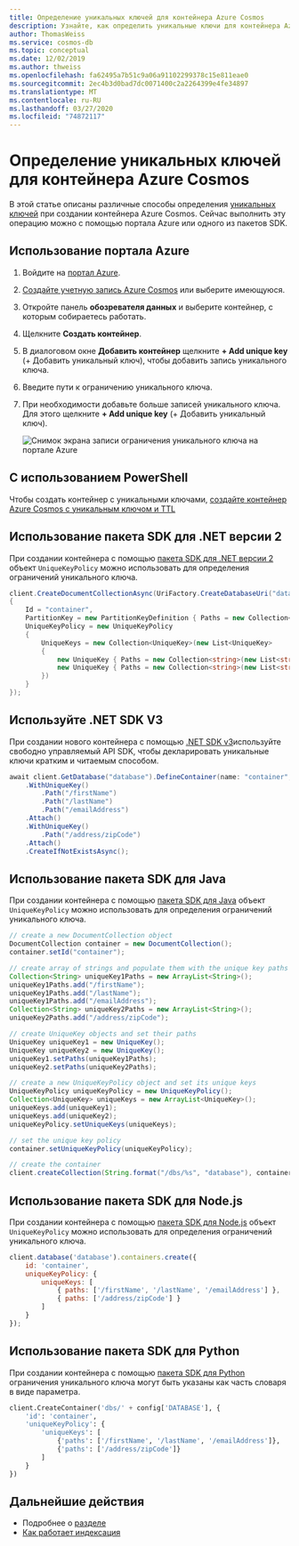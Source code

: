 ```yaml
---
title: Определение уникальных ключей для контейнера Azure Cosmos
description: Узнайте, как определить уникальные ключи для контейнера Azure Cosmos с помощью портала Azure, PowerShell, .Net, Java и различных других SDK.
author: ThomasWeiss
ms.service: cosmos-db
ms.topic: conceptual
ms.date: 12/02/2019
ms.author: thweiss
ms.openlocfilehash: fa62495a7b51c9a06a91102299378c15e811eae0
ms.sourcegitcommit: 2ec4b3d0bad7dc0071400c2a2264399e4fe34897
ms.translationtype: MT
ms.contentlocale: ru-RU
ms.lasthandoff: 03/27/2020
ms.locfileid: "74872117"
---
```

# <a name="define-unique-keys-for-an-azure-cosmos-container"></a>Определение уникальных ключей для контейнера Azure Cosmos

В этой статье описаны различные способы определения [уникальных ключей](unique-keys.md) при создании контейнера Azure Cosmos. Сейчас выполнить эту операцию можно с помощью портала Azure или одного из пакетов SDK.

## <a name="use-the-azure-portal"></a>Использование портала Azure

1. Войдите на [портал Azure](https://portal.azure.com/).

1. [Создайте учетную запись Azure Cosmos](create-sql-api-dotnet.md#create-account) или выберите имеющуюся.

1. Откройте панель **обозревателя данных** и выберите контейнер, с которым собираетесь работать.

1. Щелкните **Создать контейнер**.

1. В диалоговом окне **Добавить контейнер** щелкните **+ Add unique key** (+ Добавить уникальный ключ), чтобы добавить запись уникального ключа.

1. Введите пути к ограничению уникального ключа.

1. При необходимости добавьте больше записей уникального ключа. Для этого щелкните **+ Add unique key** (+ Добавить уникальный ключ).

    ![Снимок экрана записи ограничения уникального ключа на портале Azure](./media/how-to-define-unique-keys/unique-keys-portal.png)

## <a name="use-powershell"></a>С использованием PowerShell

Чтобы создать контейнер с уникальными ключами, [создайте контейнер Azure Cosmos с уникальным ключом и TTL](manage-with-powershell.md#create-container-unique-key-ttl)

## <a name="use-the-net-sdk-v2"></a>Использование пакета SDK для .NET версии 2

При создании контейнера с помощью [пакета SDK для .NET версии 2](https://www.nuget.org/packages/Microsoft.Azure.DocumentDB/) объект `UniqueKeyPolicy` можно использовать для определения ограничений уникального ключа.

```csharp
client.CreateDocumentCollectionAsync(UriFactory.CreateDatabaseUri("database"), new DocumentCollection
{
    Id = "container",
    PartitionKey = new PartitionKeyDefinition { Paths = new Collection<string>(new List<string> { "/myPartitionKey" }) },
    UniqueKeyPolicy = new UniqueKeyPolicy
    {
        UniqueKeys = new Collection<UniqueKey>(new List<UniqueKey>
        {
            new UniqueKey { Paths = new Collection<string>(new List<string> { "/firstName", "/lastName", "/emailAddress" }) },
            new UniqueKey { Paths = new Collection<string>(new List<string> { "/address/zipCode" }) }
        })
    }
});
```

## <a name="use-the-net-sdk-v3"></a>Используйте .NET SDK V3

При создании нового контейнера с помощью [.NET SDK v3](https://www.nuget.org/packages/Microsoft.Azure.Cosmos/)используйте свободно управляемый API SDK, чтобы декларировать уникальные ключи кратким и читаемым способом.

```csharp
await client.GetDatabase("database").DefineContainer(name: "container", partitionKeyPath: "/myPartitionKey")
    .WithUniqueKey()
        .Path("/firstName")
        .Path("/lastName")
        .Path("/emailAddress")
    .Attach()
    .WithUniqueKey()
        .Path("/address/zipCode")
    .Attach()
    .CreateIfNotExistsAsync();
```

## <a name="use-the-java-sdk"></a>Использование пакета SDK для Java

При создании контейнера с помощью [пакета SDK для Java](https://mvnrepository.com/artifact/com.microsoft.azure/azure-cosmosdb) объект `UniqueKeyPolicy` можно использовать для определения ограничений уникального ключа.

```java
// create a new DocumentCollection object
DocumentCollection container = new DocumentCollection();
container.setId("container");

// create array of strings and populate them with the unique key paths
Collection<String> uniqueKey1Paths = new ArrayList<String>();
uniqueKey1Paths.add("/firstName");
uniqueKey1Paths.add("/lastName");
uniqueKey1Paths.add("/emailAddress");
Collection<String> uniqueKey2Paths = new ArrayList<String>();
uniqueKey2Paths.add("/address/zipCode");

// create UniqueKey objects and set their paths
UniqueKey uniqueKey1 = new UniqueKey();
UniqueKey uniqueKey2 = new UniqueKey();
uniqueKey1.setPaths(uniqueKey1Paths);
uniqueKey2.setPaths(uniqueKey2Paths);

// create a new UniqueKeyPolicy object and set its unique keys
UniqueKeyPolicy uniqueKeyPolicy = new UniqueKeyPolicy();
Collection<UniqueKey> uniqueKeys = new ArrayList<UniqueKey>();
uniqueKeys.add(uniqueKey1);
uniqueKeys.add(uniqueKey2);
uniqueKeyPolicy.setUniqueKeys(uniqueKeys);

// set the unique key policy
container.setUniqueKeyPolicy(uniqueKeyPolicy);

// create the container
client.createCollection(String.format("/dbs/%s", "database"), container, null);
```

## <a name="use-the-nodejs-sdk"></a>Использование пакета SDK для Node.js

При создании контейнера с помощью [пакета SDK для Node.js](https://www.npmjs.com/package/@azure/cosmos) объект `UniqueKeyPolicy` можно использовать для определения ограничений уникального ключа.

```javascript
client.database('database').containers.create({
    id: 'container',
    uniqueKeyPolicy: {
        uniqueKeys: [
            { paths: ['/firstName', '/lastName', '/emailAddress'] },
            { paths: ['/address/zipCode'] }
        ]
    }
});
```

## <a name="use-the-python-sdk"></a>Использование пакета SDK для Python

При создании контейнера с помощью [пакета SDK для Python](https://pypi.org/project/azure-cosmos/) ограничения уникального ключа могут быть указаны как часть словаря в виде параметра.

```python
client.CreateContainer('dbs/' + config['DATABASE'], {
    'id': 'container',
    'uniqueKeyPolicy': {
        'uniqueKeys': [
            {'paths': ['/firstName', '/lastName', '/emailAddress']},
            {'paths': ['/address/zipCode']}
        ]
    }
})
```

## <a name="next-steps"></a>Дальнейшие действия

- Подробнее о [разделе](partition-data.md)
- [Как работает индексация](index-overview.md)
